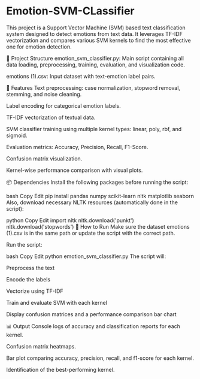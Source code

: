 # Emotion-SVM-CLassifier
This project is a Support Vector Machine (SVM) based text classification system designed to detect emotions from text data. It leverages TF-IDF vectorization and compares various SVM kernels to find the most effective one for emotion detection.

📂 Project Structure
emotion_svm_classifier.py: Main script containing all data loading, preprocessing, training, evaluation, and visualization code.

emotions (1).csv: Input dataset with text-emotion label pairs.

🧠 Features
Text preprocessing: case normalization, stopword removal, stemming, and noise cleaning.

Label encoding for categorical emotion labels.

TF-IDF vectorization of textual data.

SVM classifier training using multiple kernel types: linear, poly, rbf, and sigmoid.

Evaluation metrics: Accuracy, Precision, Recall, F1-Score.

Confusion matrix visualization.

Kernel-wise performance comparison with visual plots.

📦 Dependencies
Install the following packages before running the script:

bash
Copy
Edit
pip install pandas numpy scikit-learn nltk matplotlib seaborn
Also, download necessary NLTK resources (automatically done in the script):

python
Copy
Edit
import nltk
nltk.download('punkt')
nltk.download('stopwords')
🚀 How to Run
Make sure the dataset emotions (1).csv is in the same path or update the script with the correct path.

Run the script:

bash
Copy
Edit
python emotion_svm_classifier.py
The script will:

Preprocess the text

Encode the labels

Vectorize using TF-IDF

Train and evaluate SVM with each kernel

Display confusion matrices and a performance comparison bar chart

📊 Output
Console logs of accuracy and classification reports for each kernel.

Confusion matrix heatmaps.

Bar plot comparing accuracy, precision, recall, and f1-score for each kernel.

Identification of the best-performing kernel.
